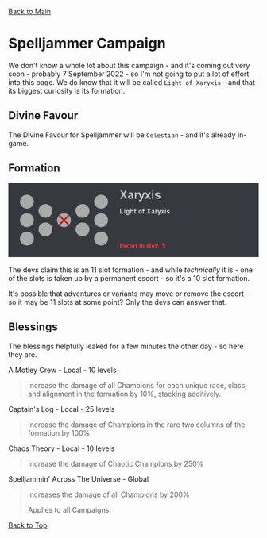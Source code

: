 [Back to Main](index.md)

# Spelljammer Campaign
We don't know a whole lot about this campaign - and it's coming out very soon - probably 7 September 2022 - so I'm not going to put a lot of effort into this page. We do know that it will be called `Light of Xaryxis` - and that its biggest curiosity is its formation.

## Divine Favour
The Divine Favour for Spelljammer will be `Celestian` - and it's already in-game.

## Formation
![Campaign: Light of Xaryxis Formation](images/formation_xaryxis.png)

The devs claim this is an 11 slot formation - and while *technically* it is - one of the slots is taken up by a permanent escort - so it's a 10 slot formation.

It's possible that adventures or variants may move or remove the escort - so it may be 11 slots at some point? Only the devs can answer that.

## Blessings
The blessings helpfully leaked for a few minutes the other day - so here they are.

A Motley Crew - Local - 10 levels
> Increase the damage of all Champions for each unique race, class, and alignment in the formation by 10%, stacking additively.

Captain's Log - Local - 25 levels
> Increase the damage of Champions in the rare two columns of the formation by 100%

Chaos Theory - Local - 10 levels
> Increase the damage of Chaotic Champions by 250%

Spelljammin' Across The Universe - Global
> Increases the damage of all Champions by 200%
>
> Applies to all Campaigns

[Back to Top](#top)
